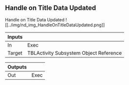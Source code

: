 ## Handle on Title Data Updated
Handle on Title Data Updated
![[../img/nd_img_HandleOnTitleDataUpdated.png]]

|Inputs||
|--|--|
| In | Exec |
| Target | TBLActivity Subsystem Object Reference |

|Outputs||
|--|--|
| Out | Exec |
